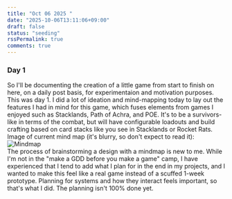 ```yaml
---
title: "Oct 06 2025 "
date: "2025-10-06T13:11:06+09:00"
draft: false
status: "seeding"
rssPermalink: true
comments: true
---
```


### Day 1

So I'll be documenting the creation of a little game from start to finish on here, on a daily post basis, for experimentaion and motivation purposes. This was day 1. I did a lot of ideation and mind-mapping today to lay out the features I had in mind for this game, which fuses elements from games I enjoyed such as Stacklands, Path of Achra, and POE. It's to be a survivors-like in terms of the combat, but will have configurable loadouts and build crafting based on card stacks like you see in Stacklands or Rocket Rats. Image of current mind map (it's blurry, so don't expect to read it):
<br>
![Mindmap](images/Xnapper-2025-10-06-13.09.16.png)
<br>
The process of brainstorming a design with a mindmap is new to me. While I'm not in the "make a GDD before you make a game" camp, I have experienced that I tend to add what I plan for in the end in my projects, and I wanted to make this feel like a real game instead of a scuffed 1-week prototype. Planning for systems and how they interact feels important, so that's what I did. The planning isn't 100% done yet.